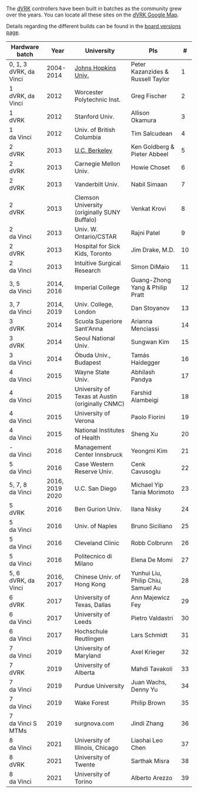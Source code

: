 The [dVRK](/jhu-dvrk/sawIntuitiveResearchKit/wiki) controllers have been built in batches as the community grew over the years.  You can locate all these sites on the [dVRK Google Map](https://mapsengine.google.com/map/embed?mid=z14AfgTT1a9w.ktOc3SMAsVF4).

Details regarding the different builds can be found in the [board versions page](/jhu-dvrk/sawIntuitiveResearchKit/wiki/Board-Versions).

| Hardware batch | Year | University | PIs | # | 
| -------------- | ---- | ---------- | ------| ---- |
| 0, 1, 3<br>dVRK, da Vinci | 2004-2014 | [Johns Hopkins Univ.](https://lcsr.jhu.edu) | Peter Kazanzides  & Russell Taylor | 1 |
| 1<br>dVRK, da Vinci | 2012 | Worcester Polytechnic Inst. | Greg Fischer | 2 | 
| 1<br>dVRK | 2012 | Stanford Univ. | Allison Okamura | 3 |
| 1<br>da Vinci | 2012 | Univ. of British Columbia | Tim Salcudean | 4 |
| 2<br>dVRK | 2013 | [U.C. Berkeley](http://bair.berkeley.edu/blog/2017/10/17/lfd-surgical-robots/) | Ken Goldberg & Pieter Abbeel | 5 |
| 2<br>dVRK | 2013 | Carnegie Mellon Univ. | Howie Choset | 6 |
| 2<br>dVRK | 2013 | Vanderbilt Univ. | Nabil Simaan | 7 |
| 2<br>dVRK | 2013 | Clemson University<br>(originally SUNY Buffalo) | Venkat Krovi | 8 |
| 2<br>da Vinci | 2013 | Univ. W. Ontario/CSTAR | Rajni Patel | 9 |
| 2<br>dVRK | 2013 | Hospital for Sick Kids, Toronto | Jim Drake, M.D. | 10 |
| 2<br>da Vinci | 2013 | Intuitive Surgical Research | Simon DiMaio | 11 |
| 3, 5<br>da Vinci | 2014, 2016 | Imperial College | Guang-Zhong Yang & Philip Pratt | 12 |
| 3, 7<br>da Vinci | 2014, 2019 | Univ. College, London | Dan Stoyanov | 13 |
| 3<br>dVRK | 2014 | Scuola Superiore Sant'Anna | Arianna Menciassi | 14 |
| 3<br>dVRK | 2014 | Seoul National Univ. | Sungwan Kim | 15 |
| 3<br>da Vinci | 2014 | Óbuda Univ., Budapest | Tamás Haidegger | 16 |
| 4<br>da Vinci | 2015 | Wayne State Univ. | Abhilash Pandya | 17 |
| 4<br>da Vinci | 2015 | University of Texas at Austin<br>(originally CNMC) | Farshid Alambeigi | 18 |
| 4<br>da Vinci | 2015 | University of Verona | Paolo Fiorini | 19 |
| 4<br>da Vinci | 2015 | National Institutes of Health | Sheng Xu | 20 |
| -<br>da Vinci | 2016 | Management Center Innsbruck | Yeongmi Kim | 21 |
| 5<br>da Vinci | 2016 | Case Western Reserve Univ. | Cenk Cavusoglu | 22 |
| 5, 7, 8<br>da Vinci | 2016, 2019<br>2020 | U.C. San Diego | Michael Yip<br>Tania Morimoto | 23 |
| 5<br>dVRK | 2016 | Ben Gurion Univ. | Ilana Nisky | 24 |
| 5<br>da Vinci | 2016 | Univ. of Naples | Bruno Siciliano | 25 |
| 5<br>da Vinci | 2016 | Cleveland Clinic | Robb Colbrunn | 26 |
| 5<br>da Vinci | 2016 | Politecnico di Milano | Elena De Momi | 27 |
| 5, 6<br>dVRK, da Vinci | 2016, 2017 | Chinese Univ. of Hong Kong | Yunhui Liu, Philip Chiu, Samuel Au | 28 |
| 6<br>dVRK | 2017 | University of Texas, Dallas | Ann Majewicz Fey | 29 |
| 6<br>da Vinci | 2017 | University of Leeds | Pietro Valdastri | 30 |
| 6<br>da Vinci | 2017 | Hochschule Reutlingen | Lars Schmidt | 31 |
| 7<br>da Vinci | 2019 | University of Maryland | Axel Krieger | 32 |
| 7<br>dVRK | 2019 | University of Alberta | Mahdi Tavakoli | 33 |
| 7<br>da Vinci | 2019 | Purdue University | Juan Wachs, Denny Yu | 34 |
| 7<br>da Vinci | 2019 | Wake Forest | Philip Brown | 35 |
| 7<br>da Vinci S MTMs | 2019 | surgnova.com | Jindi Zhang | 36 |
| 8<br>da Vinci | 2021 | University of Illinois, Chicago | Liaohai Leo Chen  | 37 |
| 8<br>dVRK | 2021 | University of Twente | Sarthak Misra | 38 |
| 8<br>da Vinci | 2021 | University of Torino | Alberto Arezzo | 39 |